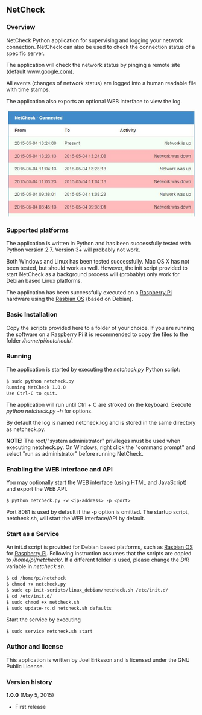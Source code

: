 ## NetCheck
### Overview
NetCheck Python application for supervising and logging your network connection. NetCheck can also be used to check the connection status of a specific server.

The application will check the network status by pinging a remote site (default www.google.com). 

All events (changes of network status) are logged into a human readable file with time stamps. 

The application also exports an optional WEB interface to view the log.

![screenshoot](screenshot.jpg)

### Supported platforms
The application is written in Python and has been successfully tested with Python version 2.7. Version 3+ will probably not work.

Both Windows and Linux has been tested successfully. Mac OS X has not been tested, but should work as well. However, the init script provided to start NetCheck as a background process will (probably) only work for Debian based Linux platforms. 

The application has been successfully executed on a [Raspberry Pi](http://www.raspberrypi.org/) hardware using the [Rasbian OS](http://www.raspbian.org/) (based on Debian).

### Basic Installation
Copy the scripts provided here to a folder of your choice. If you are running the software on a Raspberry Pi it is recommended to copy the files to the folder */home/pi/netcheck/*.   
    
### Running
The application is started by executing the *netcheck.py* Python script:

    $ sudo python netcheck.py
    Running NetCheck 1.0.0
    Use Ctrl-C to quit.

The application will run until Ctrl + C are stroked on the keyboard. Execute *python netcheck.py -h* for options.

By default the log is named netcheck.log and is stored in the same directory as netcheck.py.

**NOTE!**
The root/"system administrator" privileges must be used when executing netcheck.py. On Windows, right click the "command prompt" and select "run as administrator" before running NetCheck.

### Enabling the WEB interface and API
You may optionally start the WEB interface (using HTML and JavaScript) and export the WEB API. 

	$ python netcheck.py -w <ip-address> -p <port>
	
Port 8081 is used by default if the -p option is omitted. The startup script, netcheck.sh, will start the WEB interface/API by default.

### Start as a Service
An init.d script is provided for Debian based platforms, such as [Rasbian OS](http://www.raspbian.org/) for [Raspberry Pi](http://www.raspberrypi.org/). Following instruction assumes that the scripts are copied to */home/pi/netcheck/*. If a different folder is used, please change the *DIR* variable in *netcheck.sh*.

    $ cd /home/pi/netcheck
    $ chmod +x netcheck.py
    $ sudo cp init-scripts/linux_debian/netcheck.sh /etc/init.d/
    $ cd /etc/init.d/
    $ sudo chmod +x netcheck.sh
    $ sudo update-rc.d netcheck.sh defaults

Start the service by executing

    $ sudo service netcheck.sh start
    
### Author and license
This application is written by Joel Eriksson and is licensed under the GNU Public License.

### Version history

**1.0.0** (May 5, 2015)
* First release